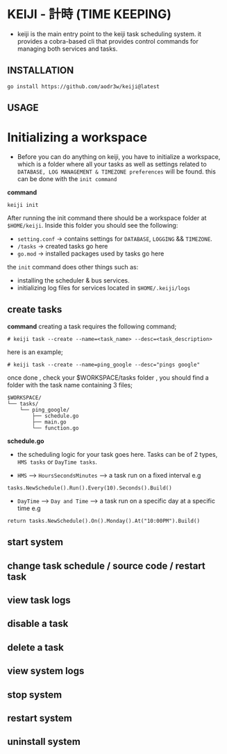 # KEIJI - 計時 (TIME KEEPING)
- keiji is the main entry point to the keiji task scheduling system. it provides a cobra-based cli that provides control commands for managing both services and tasks.

## INSTALLATION

`go install https://github.com/aodr3w/keiji@latest`

## USAGE

# Initializing a workspace
 - Before you can do anything on keiji, you have to initialize a workspace, which is a folder where all your tasks as well as settings related to `DATABASE, LOG MANAGEMENT & TIMEZONE preferences` will be found. this can be done with the `init command`

**command**

`keiji init`

After running the init command there should be a workspace folder at `$HOME/keiji`. Inside this folder you should see the following:
- `setting.conf` -> contains settings for `DATABASE`, `LOGGING` && `TIMEZONE`.
- `/tasks` -> created tasks go here
- `go.mod` -> installed packages used by tasks go here

the `init` command does other things such as:
- installing the scheduler & bus services.
- initializing log files for services located in `$HOME/.keiji/logs`


## create tasks

**command**
creating a task requires the following command;

```
# keiji task --create --name=<task_name> --desc=<task_description>
```

here is an example;

```
# keiji task --create --name=ping_google --desc="pings google"
```

once done , check your $WORKSPACE/tasks folder , you should find a folder with the
task name containing 3 files;

```
$WORKSPACE/
└── tasks/
    └── ping_google/
        ├── schedule.go
        ├── main.go
        └── function.go
```
**schedule.go**
 - the scheduling logic for your task goes here. Tasks can be of 2 types, `HMS tasks` or `DayTime tasks`. 

 - `HMS` --> `HoursSecondsMinutes` --> a task run on a fixed interval e.g

 ```
 tasks.NewSchedule().Run().Every(10).Seconds().Build()

 ```
 
 - `DayTime` --> `Day and Time` --> a task run on a specific day at a specific time e.g

 ```
 return tasks.NewSchedule().On().Monday().At("10:00PM").Build()

 ```
 
## start system


## change task schedule / source code / restart task


## view task logs


## disable a task


## delete a task


## view system logs


## stop system


## restart system


## uninstall system


